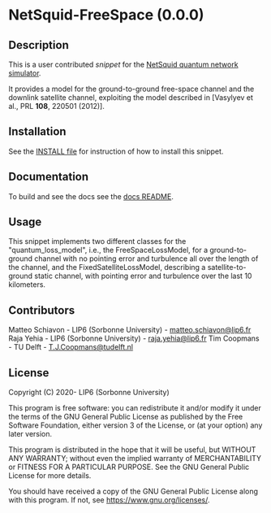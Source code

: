 NetSquid-FreeSpace (0.0.0)
================================

Description
-----------

This is a user contributed _snippet_ for the [NetSquid quantum network simulator](https://netsquid.org).

It provides a model for the ground-to-ground free-space channel and the downlink satellite channel, exploiting the model described in \[Vasylyev et al., PRL **108**, 220501 (2012)\].

Installation
------------

See the [INSTALL file](INSTALL.md) for instruction of how to install this snippet.

Documentation
-------------

To build and see the docs see the [docs README](docs/README.md).

Usage
-----

This snippet implements two different classes for the "quantum\_loss\_model", i.e., the FreeSpaceLossModel, for a ground-to-ground channel with no pointing error and turbulence all over the length of the channel, and the FixedSatelliteLossModel, describing a satellite-to-ground static channel, with pointing error and turbulence over the last 10 kilometers.

Contributors
------------

Matteo Schiavon - LIP6 (Sorbonne University) - matteo.schiavon@lip6.fr
Raja Yehia - LIP6 (Sorbonne University) - raja.yehia@lip6.fr
Tim Coopmans - TU Delft - T.J.Coopmans@tudelft.nl

License
-------

Copyright (C) 2020- LIP6 (Sorbonne University)

   This program is free software: you can redistribute it and/or modify
   it under the terms of the GNU General Public License as published by
   the Free Software Foundation, either version 3 of the License, or
   (at your option) any later version.

   This program is distributed in the hope that it will be useful,
   but WITHOUT ANY WARRANTY; without even the implied warranty of
   MERCHANTABILITY or FITNESS FOR A PARTICULAR PURPOSE.  See the
   GNU General Public License for more details.

   You should have received a copy of the GNU General Public License
   along with this program.  If not, see <https://www.gnu.org/licenses/>.

